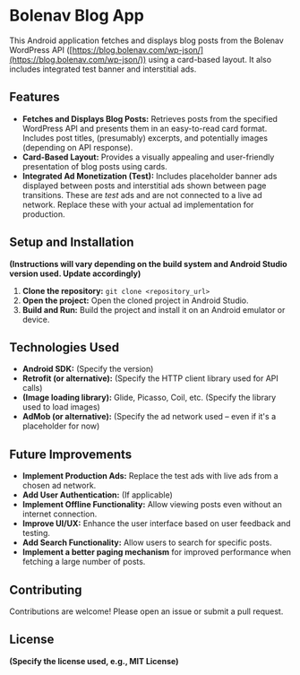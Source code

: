 # Bolenav Blog App

This Android application fetches and displays blog posts from the Bolenav WordPress API ([https://blog.bolenav.com/wp-json/](https://blog.bolenav.com/wp-json/)) using a card-based layout.  It also includes integrated test banner and interstitial ads.

## Features

* **Fetches and Displays Blog Posts:**  Retrieves posts from the specified WordPress API and presents them in an easy-to-read card format.  Includes post titles, (presumably) excerpts, and potentially images (depending on API response).
* **Card-Based Layout:**  Provides a visually appealing and user-friendly presentation of blog posts using cards.
* **Integrated Ad Monetization (Test):**  Includes placeholder banner ads displayed between posts and interstitial ads shown between page transitions.  These are *test* ads and are not connected to a live ad network.  Replace these with your actual ad implementation for production.


## Setup and Installation

**(Instructions will vary depending on the build system and Android Studio version used.  Update accordingly)**

1. **Clone the repository:**  `git clone <repository_url>`
2. **Open the project:** Open the cloned project in Android Studio.
3. **Build and Run:** Build the project and install it on an Android emulator or device.

## Technologies Used

* **Android SDK:**  (Specify the version)
* **Retrofit (or alternative):**  (Specify the HTTP client library used for API calls)
* **(Image loading library):** Glide, Picasso, Coil, etc. (Specify the library used to load images)
* **AdMob (or alternative):** (Specify the ad network used – even if it's a placeholder for now)


## Future Improvements

* **Implement Production Ads:** Replace the test ads with live ads from a chosen ad network.
* **Add User Authentication:** (If applicable)
* **Implement Offline Functionality:** Allow viewing posts even without an internet connection.
* **Improve UI/UX:**  Enhance the user interface based on user feedback and testing.
* **Add Search Functionality:**  Allow users to search for specific posts.
* **Implement a better paging mechanism** for improved performance when fetching a large number of posts.

## Contributing

Contributions are welcome! Please open an issue or submit a pull request.


## License

**(Specify the license used, e.g., MIT License)**
